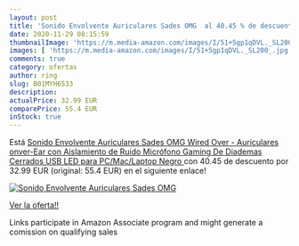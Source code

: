 ```yaml
---
layout: post
title: 'Sonido Envolvente Auriculares Sades OMG  al 40.45 % de descuento'
date: 2020-11-29 08:15:59
thumbnailImage: 'https://m.media-amazon.com/images/I/51+5gp1qDVL._SL200_.jpg'
images: [ 'https://m.media-amazon.com/images/I/51+5gp1qDVL._SL200_.jpg' ]
comments: true
category: ofertas
author: ring
slug: B01MYH6533
description:
actualPrice: 32.99 EUR
comparePrice: 55.4 EUR
inStock: true
---
```


Está [Sonido Envolvente Auriculares Sades OMG Wired Over - Auriculares onver-Ear con Aislamiento de Ruido Micrófono Gaming De Diademas Cerrados USB LED para PC/Mac/Laptop  Negro ](https://www.amazon.es/dp/B01MYH6533/?tag=tolees-21) con 40.45 de descuento por 32.99 EUR (original: 55.4 EUR) en el siguiente enlace!

[![Sonido Envolvente Auriculares Sades OMG ](https://m.media-amazon.com/images/I/51+5gp1qDVL._SL200_.jpg)](https://www.amazon.es/dp/B01MYH6533/?tag=tolees-21)

[Ver la oferta!!](https://www.amazon.es/dp/B01MYH6533/?tag=tolees-21)

Links participate in Amazon Associate program and might generate a comission on qualifying sales


